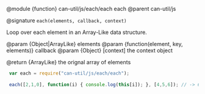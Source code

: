 @module {function} can-util/js/each/each each
@parent can-util/js

@signature `each(elements, callback, context)`

Loop over each element in an Array-Like data structure.

  @param {Object|ArrayLike} elements
  @param {function(element, key, elements)} callback
  @param {Object} [context] the context object

  @return {ArrayLike}  the orignal array of elements

```js
 var each = require("can-util/js/each/each");
 
 each([2,1,0], function(i) { console.log(this[i]); }, [4,5,6]); // -> 6 \n 5 \n 4
```
